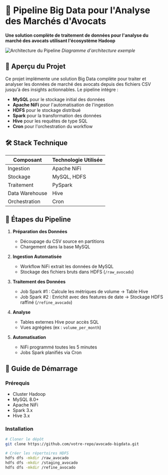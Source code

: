 # 🥑 Pipeline Big Data pour l'Analyse des Marchés d'Avocats

**Une solution complète de traitement de données pour l'analyse du marché des avocats utilisant l'écosystème Hadoop**

![Architecture du Pipeline](media/pipeline_arch.png) *Diagramme d'architecture exemple*

## 📌 Aperçu du Projet
Ce projet implémente une solution Big Data complète pour traiter et analyser les données de marché des avocats depuis des fichiers CSV jusqu'à des insights actionnables. Le pipeline intègre :
- **MySQL** pour le stockage initial des données
- **Apache NiFi** pour l'automatisation de l'ingestion
- **HDFS** pour le stockage distribué
- **Spark** pour la transformation des données
- **Hive** pour les requêtes de type SQL
- **Cron** pour l'orchestration du workflow

## 🛠️ Stack Technique
| Composant       | Technologie Utilisée |
|-----------------|----------------------|
| Ingestion       | Apache NiFi          |
| Stockage        | MySQL, HDFS          |
| Traitement      | PySpark              |
| Data Warehouse  | Hive                 |
| Orchestration   | Cron                 |

## 📂 Étapes du Pipeline
1. **Préparation des Données**
   - Découpage du CSV source en partitions
   - Chargement dans la base MySQL

2. **Ingestion Automatisée**
   - Workflow NiFi extrait les données de MySQL
   - Stockage des fichiers bruts dans HDFS (`/raw_avocado`)

3. **Traitement des Données**
   - Job Spark #1 : Calcule les métriques de volume → Table Hive
   - Job Spark #2 : Enrichit avec des features de date → Stockage HDFS raffiné (`/refine_avocado`)

4. **Analyse**
   - Tables externes Hive pour accès SQL
   - Vues agrégées (ex : `volume_per_month`)

5. **Automatisation**
   - NiFi programmé toutes les 5 minutes
   - Jobs Spark planifiés via Cron

## 🚀 Guide de Démarrage
### Prérequis
- Cluster Hadoop
- MySQL 8.0+
- Apache NiFi
- Spark 3.x
- Hive 3.x

### Installation
```bash
# Cloner le dépôt
git clone https://github.com/votre-repo/avocado-bigdata.git

# Créer les répertoires HDFS
hdfs dfs -mkdir /raw_avocado
hdfs dfs -mkdir /staging_avocado
hdfs dfs -mkdir /refine_avocado
